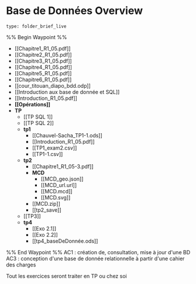 # Base de Données Overview
 
```ccard
type: folder_brief_live
```
 
%% Begin Waypoint %%
- [[Chapitre1_R1_05.pdf]]
- [[Chapitre2_R1_05.pdf]]
- [[Chapitre3_R1_05.pdf]]
- [[Chapitre4_R1_05.pdf]]
- [[Chapitre5_R1_05.pdf]]
- [[Chapitre6_R1_05.pdf]]
- [[cour_titouan_diapo_bdd.odp]]
- [[Introduction aux base de donnée et SQL]]
- [[Introduction_R1_05.pdf]]
- **[[Opérations]]**
- **TP**
	- [[TP SQL 1]]
	- [[TP SQL 2]]
	- **tp1**
		- [[Chauvel-Sacha_TP1-1.ods]]
		- [[Introduction_R1_05.pdf]]
		- [[TP1_exam2.csv]]
		- [[TP1-1.csv]]
	- **tp2**
		- [[Chapitre1_R1_05-3.pdf]]
		- **MCD**
			- [[MCD_geo.json]]
			- [[MCD_url.url]]
			- [[MCD.mcd]]
			- [[MCD.svg]]
		- [[MCD.zip]]
		- [[tp2_save]]
	- [[TP3]]
	- **tp4**
		- [[Exo 2.1]]
		- [[Exo 2.2]]
		- [[tp4_baseDeDonnée.ods]]

%% End Waypoint %%
AC1 : création de, consultation, mise à jour d'une BD
AC3 : conception d'une base de donnée relationnelle à partir d'une cahier des charges

Tout les exercices seront traiter en TP ou chez soi